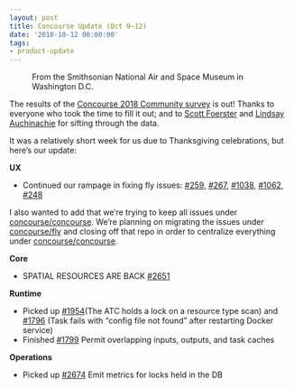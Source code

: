 ```yaml
---
layout: post
title: Concourse Update (Oct 9–12)
date: '2018-10-12 00:00:00'
tags:
- product-update
---
```


<figure class="kg-card kg-image-card kg-card-hascaption"><img src=" __GHOST_URL__ /content/images/downloaded_images/Concourse-Update--Oct-9-12-/1-beC36nbzVbF57aHcM2jEyQ.jpeg" class="kg-image" alt loading="lazy"><figcaption>From the Smithsonian National Air and Space Museum in Washington D.C.</figcaption></figure>

The results of the [Concourse 2018 Community survey](https://medium.com/concourse-ci/2018-community-survey-ddff90bdc35b) is out! Thanks to everyone who took the time to fill it out; and to [Scott Foerster](https://medium.com/u/86d0fa097bb9) and [Lindsay Auchinachie](https://medium.com/u/84b937bda3b6) for sifting through the data.

It was a relatively short week for us due to Thanksgiving celebrations, but here’s our update:

**UX**

- Continued our rampage in fixing fly issues: [#259](https://github.com/concourse/fly/issues/259), [#267](https://github.com/concourse/fly/issues/267), [#1038](https://github.com/concourse/concourse/issues/1083), [#1062](https://github.com/concourse/concourse/issues/1062), [#248](https://github.com/concourse/fly/issues/248)

I also wanted to add that we’re trying to keep all issues under [concourse/concourse](https://github.com/concourse/concourse/issues). We’re planning on migrating the issues under [concourse/fly](https://github.com/concourse/fly/issues) and closing off that repo in order to centralize everything under [concourse/concourse](https://github.com/concourse/concourse/issues).

**Core**

- SPATIAL RESOURCES ARE BACK [#2651](https://github.com/concourse/concourse/issues/2651)

**Runtime**

- Picked up [#1954](https://github.com/concourse/concourse/issues/1954)(The ATC holds a lock on a resource type scan) and [#1796](https://github.com/concourse/concourse/issues/1796) (Task fails with “config file not found” after restarting Docker service)
- Finished [#1799](https://github.com/concourse/concourse/issues/1799) Permit overlapping inputs, outputs, and task caches

**Operations**

- Picked up [#2674](https://github.com/concourse/concourse/issues/2674) Emit metrics for locks held in the DB

